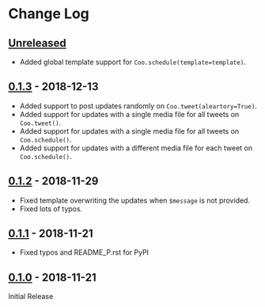 # Change Log

## [Unreleased]

- Added global template support for `Coo.schedule(template=template)`.

## [0.1.3] - 2018-12-13

- Added support to post updates randomly on `Coo.tweet(aleartory=True)`.
- Added support for updates with a single media file for all tweets on `Coo.tweet()`.
- Added support for updates with a single media file for all tweets on `Coo.schedule()`.
- Added support for updates with a different media file for each tweet on `Coo.schedule()`.

## [0.1.2] - 2018-11-29

- Fixed template overwriting the updates when `$message` is not provided.
- Fixed lots of typos.

## [0.1.1] - 2018-11-21

- Fixed typos and README_P.rst for PyPI

## [0.1.0] - 2018-11-21

Initial Release

[Unreleased]: https://github.com/wilfredinni/coo/tree/master
[0.1.3]: https://github.com/wilfredinni/coo/releases/tag/0.1.3
[0.1.2]: https://github.com/wilfredinni/coo/releases/tag/0.1.2
[0.1.1]: https://github.com/wilfredinni/coo/releases/tag/0.1.1
[0.1.0]: https://github.com/wilfredinni/coo/releases/tag/0.1.0